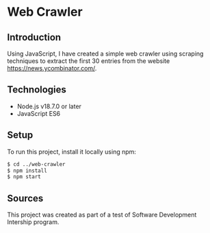 
# Web Crawler

## Introduction
Using JavaScript, I have created a simple web crawler using scraping techniques to extract the first 30 entries from the website https://news.ycombinator.com/. 

## Technologies
- Node.js v18.7.0 or later
- JavaScript ES6

## Setup
To run this project, install it locally using npm:

```bash
$ cd ../web-crawler
$ npm install
$ npm start
```

## Sources
This project was created as part of a test of Software Development Intership program.
